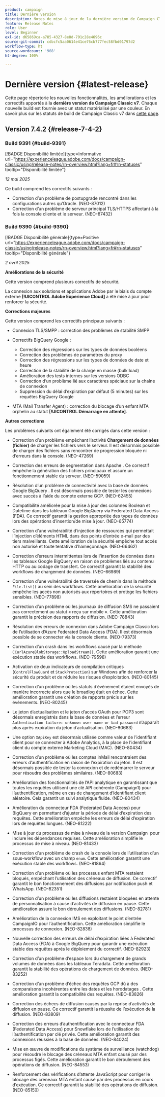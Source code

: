 ```yaml
---
product: campaign
title: Dernière version
description: Notes de mise à jour de la dernière version de Campaign Classic v7
feature: Release Notes
role: User
level: Beginner
exl-id: d65869ca-a785-4327-8e8d-791c28e4696c
source-git-commit: cdbcfc5aa0614e41ce76cb777fec58fbd01797d2
workflow-type: ht
source-wordcount: '908'
ht-degree: 100%

---
```


# Dernière version {#latest-release}

Cette page répertorie les nouvelles fonctionnalités, les améliorations et les correctifs apportés à la **dernière version de Campaign Classic v7**. Chaque nouvelle build est fournie avec un statut matérialisé par une couleur. En savoir plus sur les statuts de build de Campaign Classic v7 dans [cette page](rn-overview.md).

## Version 7.4.2  {#release-7-4-2}

### Build 9391 {#build-9391}

[!BADGE Disponibilité limitée]{type=Informative url="https://experienceleague.adobe.com/docs/campaign-classic/using/release-notes/rn-overview.html?lang=fr#rn-statuses" tooltip="Disponibilité limitée"}

_12 mai 2025_

Ce build comprend les correctifs suivants :

* Correction d’un problème de postupgrade rencontré dans les configurations autres qu’Oracle. (NEO-87012)
* Correction d’un problème de serveur principal TLS/HTTPS affectant à la fois la console cliente et le serveur. (NEO-87432)

### Build 9390 {#build-9390}

[!BADGE Disponibilité générale]{type=Positive url="https://experienceleague.adobe.com/docs/campaign-classic/using/release-notes/rn-overview.html?lang=fr#rn-statuses" tooltip="Disponibilité générale"}

_2 avril 2025_

<!--
### Compatibility updates {#comp-7-4-2}

This release comes with the following compatibility updates:

* JQuery library update: fixes multiple UI issues (reports, web apps)
* PostgreSQL 15 and 16

-->

**Améliorations de la sécurité**

Cette version comprend plusieurs correctifs de sécurité.

La connexion aux solutions et applications Adobe par le biais du compte externe **[!UICONTROL Adobe Experience Cloud]** a été mise à jour pour renforcer la sécurité.

**Corrections majeures**

Cette version comprend les correctifs principaux suivants :

* Connexion TLS/SMPP : correction des problèmes de stabilité SMPP

* Correctifs BigQuery Google :

   * Correction des régressions sur les types de données booléens
   * Correction des problèmes de paramètres du proxy
   * Correction des régressions sur les types de données de date et heure
   * Correction de la stabilité de la charge en masse (bulk load)
   * Amélioration des tests internes sur les versions ODBC
   * Correction d’un problème lié aux caractères spéciaux sur la chaîne de connexion
   * Suppression du délai d’expiration par défaut (5 minutes) sur les requêtes BigQuery Google

* MTA (Mail Transfer Agent) : correction du blocage d’un enfant MTA orphelin au statut **[!UICONTROL Démarrage en attente]**.


**Autres corrections**

Les problèmes suivants ont également été corrigés dans cette version :

* Correction d’un problème empêchant l’activité **Chargement de données (fichier)** de charger les fichiers vers le serveur<!--after an upgrade to version 8.3.8-->. Il est désormais possible de charger des fichiers sans rencontrer de progression bloquée ni d’erreurs dans la console. (NEO-47269)

* Correction des erreurs de segmentation dans Apache <!--following an upgrade to Adobe Campaign Classic 7.2.2 build 9349-->. Ce correctif empêche la génération des fichiers principaux et assure un fonctionnement stable du serveur. (NEO-59059)

* Résolution d’un problème de connectivité avec la base de données Google BigQuery <!--after upgrading to version 7.3.3 build 9359-->. Il est désormais possible de tester les connexions avec succès à l’aide du compte externe GCP. (NEO-62455)

* Compatibilité améliorée pour la mise à jour des colonnes Boolean et Datetime dans les tableaux Google BigQuery via Federated Data Access (FDA). Ce correctif garantit la gestion appropriée des types de données lors des opérations d’insertion/de mise à jour. (NEO-65774)

* Correction d’une vulnérabilité d’injection de ressources qui permettait l’injection d’éléments HTML dans des points d’entrée e-mail par des tiers malveillants. Cette amélioration de la sécurité empêche tout accès non autorisé et toute tentative d’hameçonnage. (NEO-66462)

* Correction d’erreurs intermittentes lors de l’insertion de données dans les tableaux Google BigQuery en raison de problèmes liés au contenu HTTP ou au codage de transfert. Ce correctif garantit la stabilité des workflows de chargement de données. (NEO-66989)

* Correction d’une vulnérabilité de traversée de chemin dans la méthode `File.list()` au sein des workflows. Cette amélioration de la sécurité empêche les accès non autorisés aux répertoires et protège les fichiers sensibles. (NEO-77898)

* Correction d’un problème où les journaux de diffusion SMS ne passaient pas correctement au statut « reçu sur mobile ». Cette amélioration garantit la précision des rapports de diffusion. (NEO-78843)

* Résolution des erreurs de connexion dans Adobe Campaign Classic lors de l’utilisation d’Azure Federated Data Access (FDA). Il est désormais possible de se connecter via la console cliente. (NEO-79373)

* Correction d’un crash dans les workflows causé par la méthode `CCurlAzureBlobStorage::UploadStream()`. Cette amélioration garantit une exécution stable des workflows. (NEO-79598)

* Activation de deux indicateurs de compilation critiques (`ControlFlowGuard` et `StackProtection`) sur Windows afin de renforcer la sécurité du produit et de réduire les risques d’exploitation. (NEO-80145)

* Correction d’un problème où les statuts d’événement étaient envoyés de manière incorrecte alors que le broadlog était en échec. Cette amélioration garantit une création de rapports précis sur les événements. (NEO-80245)

* Le jeton d’actualisation et le jeton d’accès OAuth pour POP3 sont désormais enregistrés dans la base de données et l’erreur `Authentication failure: unknown user name or bad password` n’apparaît plus après expiration du jeton d’actualisation. (NEO-80683)

* Une option `XApiKey` est désormais utilisée comme valeur de l’identifiant client pour se connecter à Adobe Analytics, à la place de l’identifiant client du compte externe Marketing Cloud (MAC). (NEO-80434)

* Correction d’un problème où les comptes inMail rencontraient des erreurs d’authentification en raison de l’expiration du jeton. Il est désormais possible de tester la connexion et de redémarrer le serveur pour résoudre des problèmes similaires. (NEO-80683)

* Amélioration des fonctionnalités de l’API analytique en garantissant que toutes les requêtes utilisent une clé API cohérente (Campaign1) pour l’authentification, même en cas de changement d’identifiant client aléatoire. Cela garantit un suivi analytique fluide. (NEO-80434)

* Amélioration du connecteur FDA (Federated Data Access) pour BigQuery en permettant d’ajuster la période de délai d’expiration des requêtes. Cette amélioration empêche les erreurs de délai d’expiration lors de requêtes longues. (NEO-81222)

* Mise à jour du processus de mise à niveau de la version Campaign <!--7.4.1--> pour inclure les dépendances requises. Cette amélioration simplifie le processus de mise à niveau. (NEO-81433)

* Correction d’un problème de crash de la console lors de l’utilisation d’un sous-workflow avec un champ `enum`. Cette amélioration garantit une exécution stable des workflows. (NEO-81864)

* Correction d’un problème où les processus enfant MTA restaient bloqués, empêchant l’utilisation des créneaux de diffusion. Ce correctif garantit le bon fonctionnement des diffusions par notification push et WhatsApp. (NEO-82351)

* Correction d’un problème où les diffusions restaient bloquées en attente de personnalisation à cause d’activités de diffusion en pause. Cette amélioration assure le bon déroulement des diffusions. (NEO-82781)

* Amélioration de la connexion IMS en exploitant le point d’entrée CampaignIO pour l’authentification. Cette amélioration simplifie le processus de connexion. (NEO-82838)

* Nouvelle correction des erreurs de délai d’expiration liées à Federated Data Access (FDA) à Google BigQuery pour garantir une exécution stable des requêtes après le déploiement du correctif. (NEO-82923)

* Correction d’un problème d’espace lors du chargement de grands volumes de données dans les tableaux Teradata. Cette amélioration garantit la stabilité des opérations de chargement de données. (NEO-83252)

* Correction d’un problème d’échec des requêtes GCP dû à des comparaisons incohérentes entre les dates et les horodatages <!--after upgrading to version 9383-->. Cette amélioration garantit la compatibilité des requêtes. (NEO-83826)

* Correction des échecs de diffusion causés par la reprise d’activités de diffusion en pause. Ce correctif garantit la réussite de l’exécution de la diffusion. (NEO-83809)

* Correction des erreurs d’authentification avec le connecteur FDA (Federated Data Access) pour Snowflake lors de l’utilisation de l’authentification par clé privée. Cette amélioration garantit des connexions réussies à la base de données. (NEO-84024)

* Mise en œuvre de modifications du système de surveillance (watchdog) pour résoudre le blocage des créneaux MTA enfant causé par des processus figés. Cette amélioration garantit le bon déroulement des opérations de diffusion. (NEO-84553)

* Renforcement des vérifications d’attente JavaScript pour corriger le blocage des créneaux MTA enfant causé par des processus en cours d’exécution. Ce correctif garantit la stabilité des opérations de diffusion. (NEO-85150)

